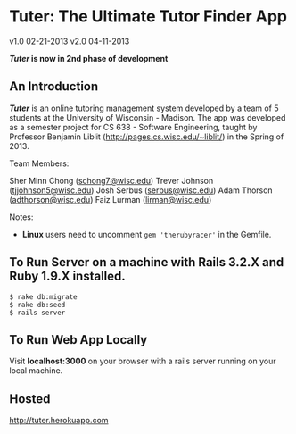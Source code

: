 # Tuter: The Ultimate Tutor Finder App 
v1.0 02-21-2013
v2.0 04-11-2013

**_Tuter_ is now in 2nd phase of development** 

## An Introduction 
**_Tuter_** is an online tutoring management system developed by a team of 5 students at the University of Wisconsin - Madison. The app was developed as a semester project for CS 638 - Software Engineering, taught by Professor Benjamin Liblit (http://pages.cs.wisc.edu/~liblit/) in the Spring of 2013. 

Team Members:

Sher Minn Chong (schong7@wisc.edu)
Trever Johnson (tjjohnson5@wisc.edu)
Josh Serbus (serbus@wisc.edu)
Adam Thorson (adthorson@wisc.edu)
Faiz Lurman (lirman@wisc.edu)

Notes: 

 - **Linux** users need to uncomment `gem 'therubyracer'` in the Gemfile. 

## To Run Server on a machine with Rails 3.2.X and Ruby 1.9.X installed.
```
$ rake db:migrate
$ rake db:seed
$ rails server
```

## To Run Web App Locally 
Visit **localhost:3000** on your browser with a rails server running on your local machine.

## Hosted
http://tuter.herokuapp.com
